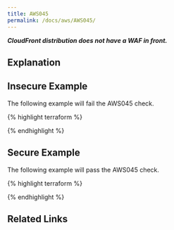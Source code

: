 ```yaml
---
title: AWS045
permalink: /docs/aws/AWS045/
---
```


***CloudFront distribution does not have a WAF in front.***

## Explanation






## Insecure Example

The following example will fail the AWS045 check.

{% highlight terraform %}



{% endhighlight %}



## Secure Example

The following example will pass the AWS045 check.

{% highlight terraform %}



{% endhighlight %}


## Related Links


